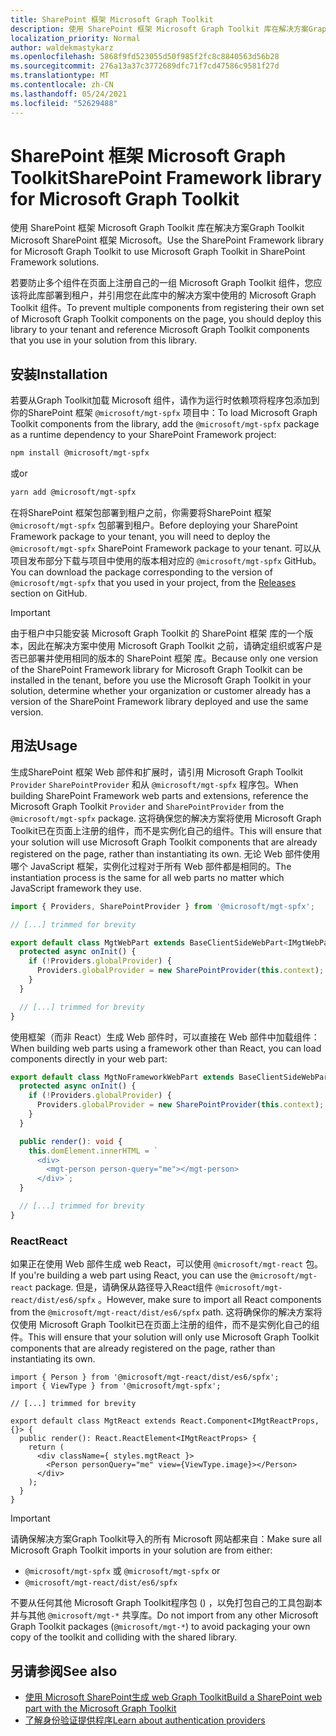 ```yaml
---
title: SharePoint 框架 Microsoft Graph Toolkit
description: 使用 SharePoint 框架 Microsoft Graph Toolkit 库在解决方案Graph Toolkit Microsoft SharePoint 框架 Microsoft。
localization_priority: Normal
author: waldekmastykarz
ms.openlocfilehash: 5868f9fd523055d50f985f2fc8c8840563d56b28
ms.sourcegitcommit: 276a13a37c3772689dfc71f7cd47586c9581f27d
ms.translationtype: MT
ms.contentlocale: zh-CN
ms.lasthandoff: 05/24/2021
ms.locfileid: "52629488"
---
```

# <a name="sharepoint-framework-library-for-microsoft-graph-toolkit"></a><span data-ttu-id="bba2a-103">SharePoint 框架 Microsoft Graph Toolkit</span><span class="sxs-lookup"><span data-stu-id="bba2a-103">SharePoint Framework library for Microsoft Graph Toolkit</span></span>

<span data-ttu-id="bba2a-104">使用 SharePoint 框架 Microsoft Graph Toolkit 库在解决方案Graph Toolkit Microsoft SharePoint 框架 Microsoft。</span><span class="sxs-lookup"><span data-stu-id="bba2a-104">Use the SharePoint Framework library for Microsoft Graph Toolkit to use Microsoft Graph Toolkit in SharePoint Framework solutions.</span></span>

<span data-ttu-id="bba2a-105">若要防止多个组件在页面上注册自己的一组 Microsoft Graph Toolkit 组件，您应该将此库部署到租户，并引用您在此库中的解决方案中使用的 Microsoft Graph Toolkit 组件。</span><span class="sxs-lookup"><span data-stu-id="bba2a-105">To prevent multiple components from registering their own set of Microsoft Graph Toolkit components on the page, you should deploy this library to your tenant and reference Microsoft Graph Toolkit components that you use in your solution from this library.</span></span>

## <a name="installation"></a><span data-ttu-id="bba2a-106">安装</span><span class="sxs-lookup"><span data-stu-id="bba2a-106">Installation</span></span>

<span data-ttu-id="bba2a-107">若要从Graph Toolkit加载 Microsoft 组件，请作为运行时依赖项将程序包添加到你的SharePoint 框架 `@microsoft/mgt-spfx` 项目中：</span><span class="sxs-lookup"><span data-stu-id="bba2a-107">To load Microsoft Graph Toolkit components from the library, add the `@microsoft/mgt-spfx` package as a runtime dependency to your SharePoint Framework project:</span></span>

```bash
npm install @microsoft/mgt-spfx
```

<span data-ttu-id="bba2a-108">或</span><span class="sxs-lookup"><span data-stu-id="bba2a-108">or</span></span>

```bash
yarn add @microsoft/mgt-spfx
```

<span data-ttu-id="bba2a-109">在将SharePoint 框架包部署到租户之前，你需要将SharePoint 框架 `@microsoft/mgt-spfx` 包部署到租户。</span><span class="sxs-lookup"><span data-stu-id="bba2a-109">Before deploying your SharePoint Framework package to your tenant, you will need to deploy the `@microsoft/mgt-spfx` SharePoint Framework package to your tenant.</span></span> <span data-ttu-id="bba2a-110">可以从项目发布部分下载与项目中使用的版本相对应的 `@microsoft/mgt-spfx` GitHub。 [](https://github.com/microsoftgraph/microsoft-graph-toolkit/releases)</span><span class="sxs-lookup"><span data-stu-id="bba2a-110">You can download the package corresponding to the version of `@microsoft/mgt-spfx` that you used in your project, from the [Releases](https://github.com/microsoftgraph/microsoft-graph-toolkit/releases) section on GitHub.</span></span>

>[!IMPORTANT]
><span data-ttu-id="bba2a-111">由于租户中只能安装 Microsoft Graph Toolkit 的 SharePoint 框架 库的一个版本，因此在解决方案中使用 Microsoft Graph Toolkit 之前，请确定组织或客户是否已部署并使用相同的版本的 SharePoint 框架 库。</span><span class="sxs-lookup"><span data-stu-id="bba2a-111">Because only one version of the SharePoint Framework library for Microsoft Graph Toolkit can be installed in the tenant, before you use the Microsoft Graph Toolkit in your solution, determine whether your organization or customer already has a version of the SharePoint Framework library deployed and use the same version.</span></span>

## <a name="usage"></a><span data-ttu-id="bba2a-112">用法</span><span class="sxs-lookup"><span data-stu-id="bba2a-112">Usage</span></span>

<span data-ttu-id="bba2a-113">生成SharePoint 框架 Web 部件和扩展时，请引用 Microsoft Graph Toolkit `Provider` `SharePointProvider` 和从 `@microsoft/mgt-spfx` 程序包。</span><span class="sxs-lookup"><span data-stu-id="bba2a-113">When building SharePoint Framework web parts and extensions, reference the Microsoft Graph Toolkit `Provider` and `SharePointProvider` from the `@microsoft/mgt-spfx` package.</span></span> <span data-ttu-id="bba2a-114">这将确保您的解决方案将使用 Microsoft Graph Toolkit已在页面上注册的组件，而不是实例化自己的组件。</span><span class="sxs-lookup"><span data-stu-id="bba2a-114">This will ensure that your solution will use Microsoft Graph Toolkit components that are already registered on the page, rather than instantiating its own.</span></span> <span data-ttu-id="bba2a-115">无论 Web 部件使用哪个 JavaScript 框架，实例化过程对于所有 Web 部件都是相同的。</span><span class="sxs-lookup"><span data-stu-id="bba2a-115">The instantiation process is the same for all web parts no matter which JavaScript framework they use.</span></span>

```ts
import { Providers, SharePointProvider } from '@microsoft/mgt-spfx';

// [...] trimmed for brevity

export default class MgtWebPart extends BaseClientSideWebPart<IMgtWebPartProps> {
  protected async onInit() {
    if (!Providers.globalProvider) {
      Providers.globalProvider = new SharePointProvider(this.context);
    }
  }

  // [...] trimmed for brevity
}
```

<span data-ttu-id="bba2a-116">使用框架（而非 React）生成 Web 部件时，可以直接在 Web 部件中加载组件：</span><span class="sxs-lookup"><span data-stu-id="bba2a-116">When building web parts using a framework other than React, you can load components directly in your web part:</span></span>

```ts
export default class MgtNoFrameworkWebPart extends BaseClientSideWebPart<IMgtNoFrameworkWebPartProps> {
  protected async onInit() {
    if (!Providers.globalProvider) {
      Providers.globalProvider = new SharePointProvider(this.context);
    }
  }

  public render(): void {
    this.domElement.innerHTML = `
      <div>
        <mgt-person person-query="me"></mgt-person>
      </div>`;
  }

  // [...] trimmed for brevity
}
```

### <a name="react"></a><span data-ttu-id="bba2a-117">React</span><span class="sxs-lookup"><span data-stu-id="bba2a-117">React</span></span>

<span data-ttu-id="bba2a-118">如果正在使用 Web 部件生成 web React，可以使用 `@microsoft/mgt-react` 包。</span><span class="sxs-lookup"><span data-stu-id="bba2a-118">If you're building a web part using React, you can use the `@microsoft/mgt-react` package.</span></span> <span data-ttu-id="bba2a-119">但是，请确保从路径导入React组件 `@microsoft/mgt-react/dist/es6/spfx` 。</span><span class="sxs-lookup"><span data-stu-id="bba2a-119">However, make sure to import all React components from the `@microsoft/mgt-react/dist/es6/spfx` path.</span></span> <span data-ttu-id="bba2a-120">这将确保你的解决方案将仅使用 Microsoft Graph Toolkit已在页面上注册的组件，而不是实例化自己的组件。</span><span class="sxs-lookup"><span data-stu-id="bba2a-120">This will ensure that your solution will only use Microsoft Graph Toolkit components that are already registered on the page, rather than instantiating its own.</span></span>

```tsx
import { Person } from '@microsoft/mgt-react/dist/es6/spfx';
import { ViewType } from '@microsoft/mgt-spfx';

// [...] trimmed for brevity

export default class MgtReact extends React.Component<IMgtReactProps, {}> {
  public render(): React.ReactElement<IMgtReactProps> {
    return (
      <div className={ styles.mgtReact }>
        <Person personQuery="me" view={ViewType.image}></Person>
      </div>
    );
  }
}
```

>[!IMPORTANT]
> <span data-ttu-id="bba2a-121">请确保解决方案Graph Toolkit导入的所有 Microsoft 网站都来自：</span><span class="sxs-lookup"><span data-stu-id="bba2a-121">Make sure all Microsoft Graph Toolkit imports in your solution are from either:</span></span>
> * <span data-ttu-id="bba2a-122">`@microsoft/mgt-spfx` 或 </span><span class="sxs-lookup"><span data-stu-id="bba2a-122">`@microsoft/mgt-spfx` or</span></span>
> * `@microsoft/mgt-react/dist/es6/spfx`
> 
> <span data-ttu-id="bba2a-123">不要从任何其他 Microsoft Graph Toolkit程序包 () ，以免打包自己的工具包副本并与其他 `@microsoft/mgt-*` 共享库。</span><span class="sxs-lookup"><span data-stu-id="bba2a-123">Do not import from any other Microsoft Graph Toolkit packages (`@microsoft/mgt-*`) to avoid packaging your own copy of the toolkit and colliding with the shared library.</span></span>

## <a name="see-also"></a><span data-ttu-id="bba2a-124">另请参阅</span><span class="sxs-lookup"><span data-stu-id="bba2a-124">See also</span></span>

* [<span data-ttu-id="bba2a-125">使用 Microsoft SharePoint生成 web Graph Toolkit</span><span class="sxs-lookup"><span data-stu-id="bba2a-125">Build a SharePoint web part with the Microsoft Graph Toolkit</span></span>](./build-a-sharepoint-web-part.md)
* [<span data-ttu-id="bba2a-126">了解身份验证提供程序</span><span class="sxs-lookup"><span data-stu-id="bba2a-126">Learn about authentication providers</span></span>](../providers/providers.md)
